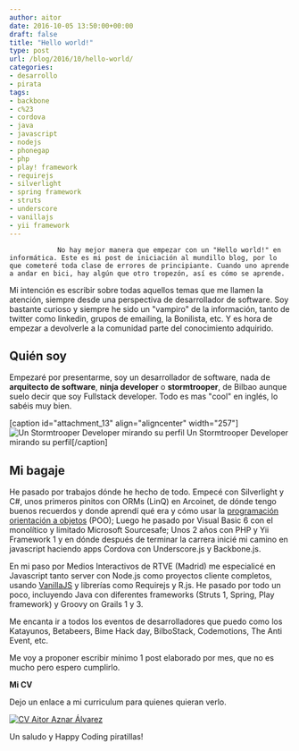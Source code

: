 ```yaml
---
author: aitor
date: 2016-10-05 13:50:00+00:00
draft: false
title: "Hello world!"
type: post
url: /blog/2016/10/hello-world/
categories:
- desarrollo
- pirata
tags:
- backbone
- c%23
- cordova
- java
- javascript
- nodejs
- phonegap
- php
- play! framework
- requirejs
- silverlight
- spring framework
- struts
- underscore
- vanillajs
- yii framework
---
```



				No hay mejor manera que empezar con un "Hello world!" en informática. Este es mi post de iniciación al mundillo blog, por lo que cometeré toda clase de errores de principiante. Cuando uno aprende a andar en bici, hay algún que otro tropezón, así es cómo se aprende.

<!-- more -->

Mi intención es escribir sobre todas aquellos temas que me llamen la atención, siempre desde una perspectiva de desarrollador de software. Soy bastante curioso y siempre he sido un "vampiro" de la información, tanto de twitter como linkedin, grupos de emailing, la Bonilista, etc. Y es hora de empezar a devolverle a la comunidad parte del conocimiento adquirido.


## Quién soy




Empezaré por presentarme, soy un desarrollador de software, nada de **arquitecto de software**, **ninja developer** o **stormtrooper**, de Bilbao aunque suelo decir que soy Fullstack developer. Todo es mas "cool" en inglés, lo sabéis muy bien.




[caption id="attachment_13" align="aligncenter" width="257"]![Un Stormtrooper Developer mirando su perfil](/images/stormtrooper_developer-257x300.jpg)
Un Stormtrooper Developer mirando su perfil[/caption]


## Mi bagaje


He pasado por trabajos dónde he hecho de todo. Empecé con Silverlight y C#, unos primeros pinitos con ORMs (LinQ) en Arcoinet, de dónde tengo buenos recuerdos y donde aprendí qué era y cómo usar la [programación orientación a objetos](https://es.wikipedia.org/wiki/Programaci%C3%B3n_orientada_a_objetos) (POO); Luego he pasado por Visual Basic 6 con el monolítico y limitado Microsoft Sourcesafe; Unos 2 años con PHP y Yii Framework 1 y en dónde después de terminar la carrera inicié mi camino en javascript haciendo apps Cordova con Underscore.js y Backbone.js.


En mi paso por Medios Interactivos de RTVE (Madrid) me especialicé en Javascript tanto server con Node.js como proyectos cliente completos, usando [VanillaJS](http://vanilla-js.com/) y librerías como Requirejs y R.js. He pasado por todo un poco, incluyendo Java con diferentes frameworks (Struts 1, Spring, Play framework) y Groovy on Grails 1 y 3.


Me encanta ir a todos los eventos de desarrolladores que puedo como los Katayunos, Betabeers, Bime Hack day, BilboStack, Codemotions, The Anti Event, etc.

Me voy a proponer escribir mínimo 1 post elaborado por mes, que no es mucho pero espero cumplirlo.



**Mi CV**

Dejo un enlace a mi curriculum para quienes quieran verlo.

[![CV Aitor Aznar Álvarez](/images/Selection_258-213x300.jpg)
](/files/Aitor_Aznar_Alvarez_CV.pdf)

















Un saludo y Happy Coding piratillas!		
